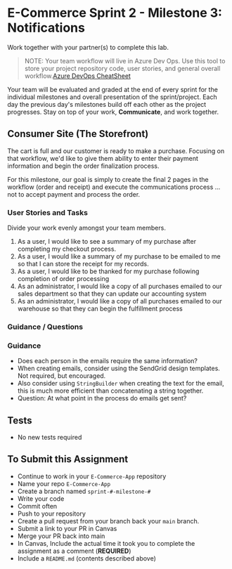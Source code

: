 # E-Commerce Sprint 2 - Milestone 3:  Notifications

Work together with your partner(s) to complete this lab.

> NOTE: Your team workflow will live in Azure Dev Ops. Use this tool to store your project repository code, user stories, and general overall workflow.[Azure DevOps CheatSheet](https://codefellows.github.io/code-401-dotnet-guide/curriculum/projects/ecommerce/azure-devops-cheatsheet)

Your team will be evaluated and graded at the end of every sprint for the individual milestones and overall presentation of the sprint/project. Each day the previous day's milestones build off each other as the project progresses. Stay on top of your work, **Communicate**, and work together.

## Consumer Site (The Storefront)

The cart is full and our customer is ready to make a purchase. Focusing on that workflow, we'd like to give them ability to enter their payment information and begin the order finalization process.

For this milestone, our goal is simply to create the final 2 pages in the workflow (order and receipt) and execute the communications process ... not to accept payment and process the order.

### User Stories and Tasks

Divide your work evenly amongst your team members.


1. As a user,  I would like to see a summary of my purchase after completing my checkout process.
1. As a user, I would like a summary of my purchase to be emailed to me so that I can store the receipt for my records.
1. As a user, I would like to be thanked for my purchase following completion of order processing
1. As an administrator, I would like a copy of all purchases emailed to our sales department so that they can update our accounting system
1. As an administrator, I would like a copy of all purchases emailed to our warehouse so that they can begin the fulfillment process


### Guidance / Questions

### Guidance

- Does each person in the emails require the same information?
- When creating emails, consider using the SendGrid design templates. Not required, but encouraged.
- Also consider using `StringBuilder` when creating the text for the email, this is much more efficient than concatenating a string together.
- Question: At what point in the process do emails get sent?

## Tests

- No new tests required

## To Submit this Assignment

- Continue to work in your `E-Commerce-App` repository
- Name your repo `E-Commerce-App`
- Create a branch named `sprint-#-milestone-#`
- Write your code
- Commit often
- Push to your repository
- Create a pull request from your branch back your `main` branch.
- Submit a link to your PR in Canvas
- Merge your PR back into main
- In Canvas, Include the actual time it took you to complete the assignment as a comment (**REQUIRED**)
- Include a `README.md` (contents described above)
